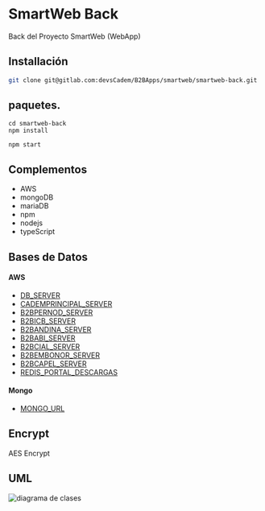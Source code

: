 # SmartWeb Back

Back del Proyecto SmartWeb (WebApp)

## Installación


```bash
git clone git@gitlab.com:devsCadem/B2BApps/smartweb/smartweb-back.git 
```

## paquetes.

```npm
cd smartweb-back
npm install

npm start
```

## Complementos
- AWS
- mongoDB
- mariaDB
- npm
- nodejs
- typeScript


## Bases de Datos 
#### AWS
- [DB_SERVER](master-00.c6tid4wxmmxn.us-east-1.rds.amazonaws.com)
- [CADEMPRINCIPAL_SERVER](master-00.c6tid4wxmmxn.us-east-1.rds.amazonaws.com)
- [B2BPERNOD_SERVER](b2b-pernod-app.c6tid4wxmmxn.us-east-1.rds.amazonaws.com)
- [B2BICB_SERVER](b2b-icb-app.c6tid4wxmmxn.us-east-1.rds.amazonaws.com)
- [B2BANDINA_SERVER](b2b-data-01.c6tid4wxmmxn.us-east-1.rds.amazonaws.com)
- [B2BABI_SERVER](b2b-abi-app.c6tid4wxmmxn.us-east-1.rds.amazonaws.com)
- [B2BCIAL_SERVER](b2b-cial-app.c6tid4wxmmxn.us-east-1.rds.amazonaws.com)
- [B2BEMBONOR_SERVER](b2b-embonor-app.c6tid4wxmmxn.us-east-1.rds.amazonaws.com)
- [B2BCAPEL_SERVER](b2b-capel-app.c6tid4wxmmxn.us-east-1.rds.amazonaws.com)
- [REDIS_PORTAL_DESCARGAS](portal-descargas-redis-cache.ajeafu.ng.0001.usw2.cache.amazonaws.com)

#### Mongo
- [MONGO_URL](mongodb+srv://sistemas:8Vz4XNXUBDgw4xR@smartweb-sl4dh.mongodb.net/test?retryWrites=true&w=majority)

## Encrypt
AES Encrypt

## UML
![diagrama de clases](uml.bmp)